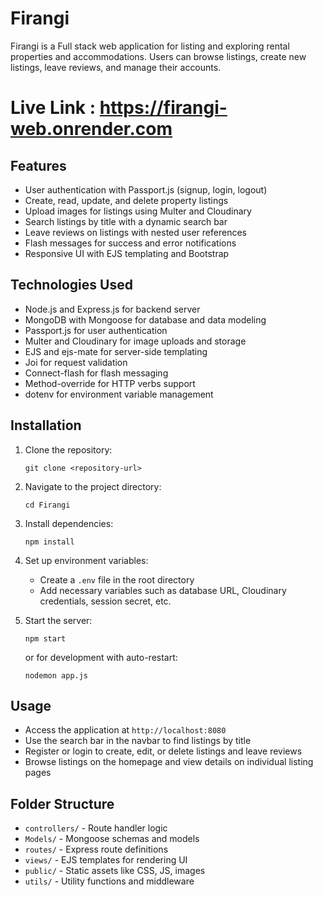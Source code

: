 # Firangi

Firangi is a Full stack web application for listing and exploring rental properties and accommodations. Users can browse listings, create new listings, leave reviews, and manage their accounts.

# Live Link : https://firangi-web.onrender.com

## Features

- User authentication with Passport.js (signup, login, logout)
- Create, read, update, and delete property listings
- Upload images for listings using Multer and Cloudinary
- Search listings by title with a dynamic search bar
- Leave reviews on listings with nested user references
- Flash messages for success and error notifications
- Responsive UI with EJS templating and Bootstrap

## Technologies Used

- Node.js and Express.js for backend server
- MongoDB with Mongoose for database and data modeling
- Passport.js for user authentication
- Multer and Cloudinary for image uploads and storage
- EJS and ejs-mate for server-side templating
- Joi for request validation
- Connect-flash for flash messaging
- Method-override for HTTP verbs support
- dotenv for environment variable management

## Installation

1. Clone the repository:
   ```
   git clone <repository-url>
   ```
2. Navigate to the project directory:
   ```
   cd Firangi
   ```
3. Install dependencies:
   ```
   npm install
   ```
4. Set up environment variables:
   - Create a `.env` file in the root directory
   - Add necessary variables such as database URL, Cloudinary credentials, session secret, etc.

5. Start the server:
   ```
   npm start
   ```
   or for development with auto-restart:
   ```
   nodemon app.js
   ```

## Usage

- Access the application at `http://localhost:8080`
- Use the search bar in the navbar to find listings by title
- Register or login to create, edit, or delete listings and leave reviews
- Browse listings on the homepage and view details on individual listing pages

## Folder Structure

- `controllers/` - Route handler logic
- `Models/` - Mongoose schemas and models
- `routes/` - Express route definitions
- `views/` - EJS templates for rendering UI
- `public/` - Static assets like CSS, JS, images
- `utils/` - Utility functions and middleware


